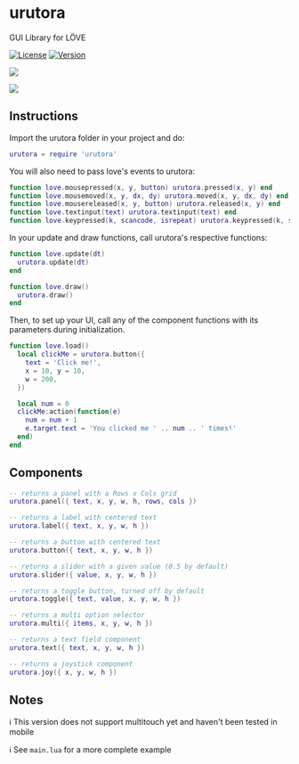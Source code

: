 # urutora

GUI Library for LÖVE

[![License](http://img.shields.io/:license-MIT-blue.svg)](https://github.com/tavuntu/urutora/blob/master/LICENSE.md)
[![Version](http://img.shields.io/:beta-0.1.0-green.svg)](https://github.com/tavuntu/urutora)

![](https://i.postimg.cc/YSn4vZRF/Screen-Shot-2020-05-14-at-9-55-09-PM.png)

![](https://i.postimg.cc/9F5DwGdL/Screen-Shot-2020-05-14-at-9-55-17-PM.png)

## Instructions

Import the urutora folder in your project and do:

```lua
urutora = require 'urutora'
```

You will also need to pass love's events to urutora:

```lua
function love.mousepressed(x, y, button) urutora.pressed(x, y) end
function love.mousemoved(x, y, dx, dy) urutora.moved(x, y, dx, dy) end
function love.mousereleased(x, y, button) urutora.released(x, y) end
function love.textinput(text) urutora.textinput(text) end
function love.keypressed(k, scancode, isrepeat) urutora.keypressed(k, scancode, isrepeat) end
```

In your update and draw functions, call urutora's respective functions:

```lua
function love.update(dt)
  urutora.update(dt)
end

function love.draw()
  urutora.draw()
end
```

Then, to set up your UI, call any of the component functions with its parameters during initialization.

```lua
function love.load()
  local clickMe = urutora.button({
    text = 'Click me!',
    x = 10, y = 10,
    w = 200,
  })

  local num = 0
  clickMe:action(function(e)
    num = num + 1
    e.target.text = 'You clicked me ' .. num .. ' times!'
  end)
end
```

## Components

```lua
-- returns a panel with a Rows x Cols grid
urutora.panel({ text, x, y, w, h, rows, cols })
```

```lua
-- returns a label with centered text
urutora.label({ text, x, y, w, h })
```

```lua
-- returns a button with centered text
urutora.button({ text, x, y, w, h })
```

```lua
-- returns a slider with a given value (0.5 by default)
urutora.slider({ value, x, y, w, h })
```

```lua
-- returns a toggle button, turned off by default
urutora.toggle({ text, value, x, y, w, h })
```

```lua
-- returns a multi option selector
urutora.multi({ items, x, y, w, h })
```

```lua
-- returns a text field component
urutora.text({ text, x, y, w, h })
```

```lua
-- returns a joystick component
urutora.joy({ x, y, w, h })
```

## Notes

:information_source: This version does not support multitouch yet and haven't been tested in mobile

:information_source: See ```main.lua``` for a more complete example
